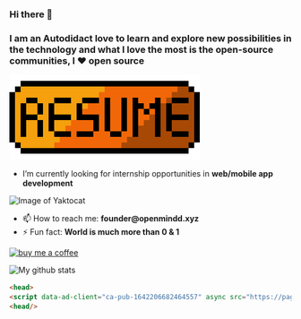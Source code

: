 ### Hi there 👋

### I am an Autodidact love to learn and explore new possibilities in the technology and what I love the most is the open-source communities, I ❤️ open source


<a href="https://docs.google.com/document/d/1zZoxmOKvPeth-WN3oKnlTWUYjYPtVTNQCO_RDXF0RMc/edit?usp=sharing"><img src="1e4ed6ace0977ce.png" alt="Resume"/></a>

- I’m currently looking for internship opportunities in __web/mobile app development__

![Image of Yaktocat](https://sdk.bitmoji.com/render/panel/7ff431c5-0042-4ded-81e5-a5514a9e677a-ac1abb79-00ce-4f37-8980-c7dcd74150ec-v1.png?transparent=1&palette=1)

<!-- - 🔭 I’m currently working on ![](https://user-images.githubusercontent.com/26193656/87819465-e964e600-c889-11ea-8eaa-667ffdb88623.png) -->
<!-- - 💬 Ask me about __Open Source Communities (OSC's)__ -->
- 📫 How to reach me: __founder@openmindd.xyz__
- ⚡  Fun fact: __World is much more than 0 & 1__

<a href="https://www.paypal.com/paypalme/adagoyal"><img src="https://www.tecmint.com/wp-content/uploads/2015/01/coffee.png" alt="buy me a coffee"/></a>
 
![My github stats](https://github-readme-stats.vercel.app/api?username=adarshg315&show_icons=true)

<!-- - 😄 Pronouns:-->
<!--  🤔 I’m looking for help with -->


```html
<head>
<script data-ad-client="ca-pub-1642206682464557" async src="https://pagead2.googlesyndication.com/pagead/js/adsbygoogle.js"></script>
<head/>
```
